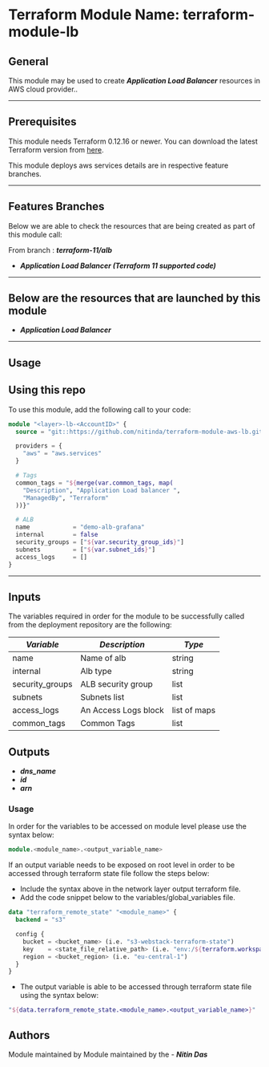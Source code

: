# Terraform Module Name: terraform-module-lb


## General

This module may be used to create **_Application Load Balancer_** resources in AWS cloud provider..

---


## Prerequisites

This module needs Terraform 0.12.16 or newer.
You can download the latest Terraform version from [here](https://www.terraform.io/downloads.html).

This module deploys aws services details are in respective feature branches.

---

## Features Branches

Below we are able to check the resources that are being created as part of this module call:

From branch : **_terraform-11/alb_**

* **_Application Load Balancer (Terraform 11 supported code)_**



---

## Below are the resources that are launched by this module

* **_Application Load Balancer_**


---

## Usage

## Using this repo

To use this module, add the following call to your code:

```tf
module "<layer>-lb-<AccountID>" {
  source = "git::https://github.com/nitinda/terraform-module-aws-lb.git?ref=terraform-11/alb"

  providers = {
    "aws" = "aws.services"
  }

  # Tags
  common_tags = "${merge(var.common_tags, map(
    "Description", "Application Load balancer ",
    "ManagedBy", "Terraform"
  ))}"

  # ALB
  name            = "demo-alb-grafana"
  internal        = false
  security_groups = ["${var.security_group_ids}"]
  subnets         = ["${var.subnet_ids}"]
  access_logs     = []
}
```
---

## Inputs

The variables required in order for the module to be successfully called from the deployment repository are the following:


|         **_Variable_**          |        **_Description_**            |   **_Type_**   |
|---------------------------------|-------------------------------------|----------------|
| name                            | Name of alb                         | string         |
| internal                        | Alb type                            | string         |
| security_groups                 | ALB security group                  | list           |
| subnets                         | Subnets list                        | list           |
| access_logs                     | An Access Logs block                | list of maps   |
| common_tags                     | Common Tags                         | list           |




## Outputs

* **_dns\_name_**
* **_id_**
* **_arn_**




### Usage
In order for the variables to be accessed on module level please use the syntax below:

```tf
module.<module_name>.<output_variable_name>
```

If an output variable needs to be exposed on root level in order to be accessed through terraform state file follow the steps below:

- Include the syntax above in the network layer output terraform file.
- Add the code snippet below to the variables/global_variables file.

```tf
data "terraform_remote_state" "<module_name>" {
  backend = "s3"

  config {
    bucket = <bucket_name> (i.e. "s3-webstack-terraform-state")
    key    = <state_file_relative_path> (i.e. "env:/${terraform.workspace}/4_Networking/terraform.tfstate")
    region = <bucket_region> (i.e. "eu-central-1")
  }
}
```

- The output variable is able to be accessed through terraform state file using the syntax below:

```tf
"${data.terraform_remote_state.<module_name>.<output_variable_name>}"
```

## Authors
Module maintained by Module maintained by the - **_Nitin Das_**